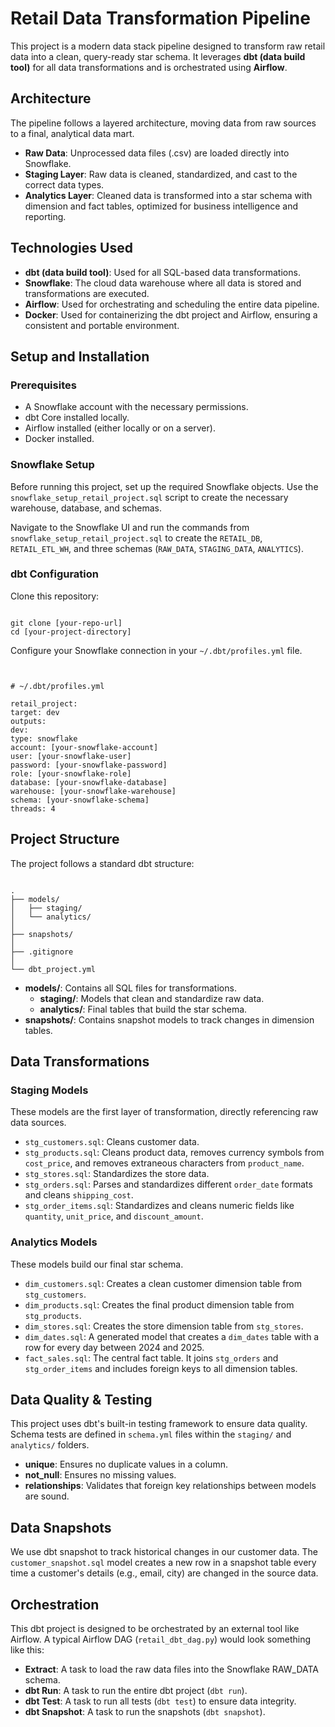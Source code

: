 
# Retail Data Transformation Pipeline

This project is a modern data stack pipeline designed to transform raw retail data into a clean, query-ready star schema. It leverages **dbt (data build tool)** for all data transformations and is orchestrated using **Airflow**.

## Architecture

The pipeline follows a layered architecture, moving data from raw sources to a final, analytical data mart.

- **Raw Data**: Unprocessed data files (.csv) are loaded directly into Snowflake.
- **Staging Layer**: Raw data is cleaned, standardized, and cast to the correct data types.
- **Analytics Layer**: Cleaned data is transformed into a star schema with dimension and fact tables, optimized for business intelligence and reporting.

## Technologies Used

- **dbt (data build tool)**: Used for all SQL-based data transformations.
- **Snowflake**: The cloud data warehouse where all data is stored and transformations are executed.
- **Airflow**: Used for orchestrating and scheduling the entire data pipeline.
- **Docker**: Used for containerizing the dbt project and Airflow, ensuring a consistent and portable environment.

## Setup and Installation

### Prerequisites

- A Snowflake account with the necessary permissions.
- dbt Core installed locally.
- Airflow installed (either locally or on a server).
- Docker installed.

### Snowflake Setup

Before running this project, set up the required Snowflake objects. Use the `snowflake_setup_retail_project.sql` script to create the necessary warehouse, database, and schemas.

Navigate to the Snowflake UI and run the commands from `snowflake_setup_retail_project.sql` to create the `RETAIL_DB`, `RETAIL_ETL_WH`, and three schemas (`RAW_DATA`, `STAGING_DATA`, `ANALYTICS`).

### dbt Configuration

Clone this repository:
```

git clone [your-repo-url]
cd [your-project-directory]

```

Configure your Snowflake connection in your `~/.dbt/profiles.yml` file.

```


# ~/.dbt/profiles.yml

retail_project:
target: dev
outputs:
dev:
type: snowflake
account: [your-snowflake-account]
user: [your-snowflake-user]
password: [your-snowflake-password]
role: [your-snowflake-role]
database: [your-snowflake-database]
warehouse: [your-snowflake-warehouse]
schema: [your-snowflake-schema]
threads: 4

```

## Project Structure

The project follows a standard dbt structure:

```

.
├── models/
│   ├── staging/
│   └── analytics/
│
├── snapshots/
│
├── .gitignore
│
└── dbt_project.yml

```

- **models/**: Contains all SQL files for transformations.
  - **staging/**: Models that clean and standardize raw data.
  - **analytics/**: Final tables that build the star schema.
- **snapshots/**: Contains snapshot models to track changes in dimension tables.

## Data Transformations

### Staging Models

These models are the first layer of transformation, directly referencing raw data sources.

- `stg_customers.sql`: Cleans customer data.
- `stg_products.sql`: Cleans product data, removes currency symbols from `cost_price`, and removes extraneous characters from `product_name`.
- `stg_stores.sql`: Standardizes the store data.
- `stg_orders.sql`: Parses and standardizes different `order_date` formats and cleans `shipping_cost`.
- `stg_order_items.sql`: Standardizes and cleans numeric fields like `quantity`, `unit_price`, and `discount_amount`.

### Analytics Models

These models build our final star schema.

- `dim_customers.sql`: Creates a clean customer dimension table from `stg_customers`.
- `dim_products.sql`: Creates the final product dimension table from `stg_products`.
- `dim_stores.sql`: Creates the store dimension table from `stg_stores`.
- `dim_dates.sql`: A generated model that creates a `dim_dates` table with a row for every day between 2024 and 2025.
- `fact_sales.sql`: The central fact table. It joins `stg_orders` and `stg_order_items` and includes foreign keys to all dimension tables.

## Data Quality & Testing

This project uses dbt's built-in testing framework to ensure data quality. Schema tests are defined in `schema.yml` files within the `staging/` and `analytics/` folders.

- **unique**: Ensures no duplicate values in a column.
- **not_null**: Ensures no missing values.
- **relationships**: Validates that foreign key relationships between models are sound.

## Data Snapshots

We use dbt snapshot to track historical changes in our customer data. The `customer_snapshot.sql` model creates a new row in a snapshot table every time a customer's details (e.g., email, city) are changed in the source data.

## Orchestration

This dbt project is designed to be orchestrated by an external tool like Airflow. A typical Airflow DAG (`retail_dbt_dag.py`) would look something like this:

- **Extract**: A task to load the raw data files into the Snowflake RAW_DATA schema.
- **dbt Run**: A task to run the entire dbt project (`dbt run`).
- **dbt Test**: A task to run all tests (`dbt test`) to ensure data integrity.
- **dbt Snapshot**: A task to run the snapshots (`dbt snapshot`).



